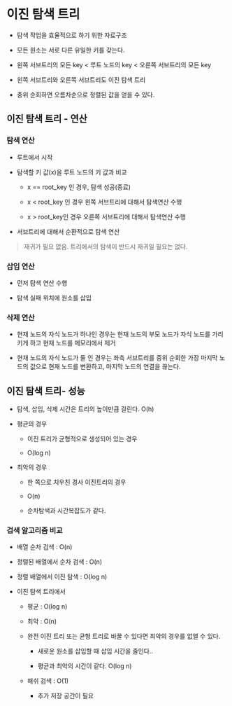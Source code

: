 # 이진 탐색 트리

- 탐색 작업을 효율적으로 하기 위한 자료구조

- 모든 원소는 서로 다른 유일한 키를 갖는다.

- 왼쪽 서브트리의 모든 key < 루트 노드의 key < 오른쪽 서브트리의 모든 key

- 왼쪽 서브트리와 오른쪽 서브트리도 이진 탐색 트리

- 중위 순회하면 오름차순으로 정렬된 값을 얻을 수 있다.

## 이진 탐색 트리 - 연산

### 탐색 연산

- 루트에서 시작

- 탐색할 키 값(x)을 루트 노드의 키 값과 비교

    - x == root_key 인 경우, 탐색 성공(종료)

    - x < root_key 인 경우 왼쪽 서브트리에 대해서 탐색연산 수행

    - x > root_key인 경우 오른쪽 서브트리에 대해서 탐색연산 수행

- 서브트리에 대해서 순환적으로 탐색 연산 

> 재귀가 필요 없음. 트리에서의 탐색이 반드시 재귀일 필요는 없다.

### 삽입 연산

- 먼저 탐색 연산 수행

- 탐색 실패 위치에 원소를 삽입

### 삭제 연산

- 현재 노드의 자식 노드가 하나인 경우는 현재 노드의 부모 노드가 자식 노드를 가리키게 하고 현재 노드를 메모리에서 제거

- 현재 노드의 자식 노드가 둘 인 경우는 좌측 서브트리를 중위 순회한 가장 마지막 노드의 값으로 현재 노드를 변환하고, 마지막 노드의 연결을 끊는다.

## 이진 탐색 트리- 성능

- 탐색, 삽입, 삭제 시간은 트리의 높이만큼 걸린다. O(h)

- 평균의 경우

    - 이진 트리가 균형적으로 생성되어 있는 경우

    - O(log n)

- 최악의 경우

    - 한 쪽으로 치우친 경사 이진트리의 경우

    - O(n)

    - 순차탐색과 시간복잡도가 같다.

### 검색 알고리즘 비교

- 배열 순차 검색 : O(n)

- 정렬된 배열에서 순차 검색 : O(n)

- 정렬 배열에서 이진 탐색 : O(log n)

- 이진 탐색 트리에서

    - 평균 : O(log n)

    - 최악 : O(n)

    - 완전 이진 트리 또는 균형 트리로 바꿀 수 있다면 최악의 경우를 없앨 수 있다.

        - 새로운 원소를 삽입할 때 삽입 시간을 줄인다..

        - 평균과 최악의 시간이 같다. O(log n)

    - 해쉬 검색 : O(1)

        - 추가 저장 공간이 필요

##
